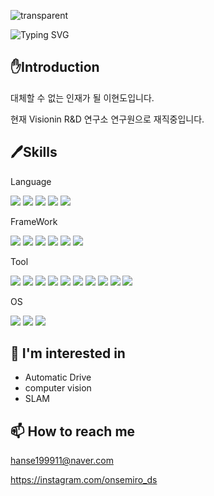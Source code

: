 ![transparent](https://capsule-render.vercel.app/api?type=transparent&fontColor=703ee5&text=hyundo's%20Data%20Story&height=150&fontSize=60&desc=AutoDrive%20SLAM%20computervision&descAlignY=75&descAlign=60)

![Typing SVG](https://readme-typing-svg.demolab.com/?lines=Auto+drive+|+computer+vision;wellcome+my+github!!)

## ✋Introduction

대체할 수 없는 인재가 될 이현도입니다.

현재 Visionin R&D 연구소 연구원으로 재직중입니다.


## 🖊️Skills

Language

<img src="https://img.shields.io/badge/Python-3776AB?style=flat&logo=Python&logoColor=white"/> <img src="https://img.shields.io/badge/Dart-0175C2?style=flat&logo=dart&logoColor=white"/> <img src="https://img.shields.io/badge/R-276DC3?style=flat&logo=R&logoColor=white"/> <img src="https://img.shields.io/badge/flask-000000?style=flat&logo=flask&logoColor=white"> <img src="https://img.shields.io/badge/flutter-02569B?style=flat&logo=flutter&logoColor=white">

FrameWork

<img src="https://img.shields.io/badge/Pytorch-EE4C2C?style=flat&logo=Pytorch&logoColor=white"/> <img src="https://img.shields.io/badge/Tensorflow-F37626?style=flat&logo=Tensorflow&logoColor=white"/> <img src="https://img.shields.io/badge/scikit learn-F7931E?style=flat&logo=scikit learn&logoColor=white"/> <img src="https://img.shields.io/badge/Pandas-150458?style=flat&logo=Pandas&logoColor=white"/> <img src="https://img.shields.io/badge/Numpy-013243?style=flat&logo=Numpy&logoColor=white"/> <img src="https://img.shields.io/badge/Streamlit-FF4B4B?style=flat&logo=Streamlit&logoColor=white"/>

Tool

<img src="https://img.shields.io/badge/Docker-2496ED?style=flat&logo=Docker&logoColor=white"/> <img src="https://img.shields.io/badge/ros-noetic?style=flat&logo=ros&logoColor=black"/> <img src="https://img.shields.io/badge/Jupyter-F37626?style=flat&logo=Jupyter&logoColor=white"/> <img src="https://img.shields.io/badge/Visual Studio Code-007ACC?style=flat&logo=Visual Studio Code&logoColor=white"/> <img src="https://img.shields.io/badge/Visual Studio-5C2D91?style=flat&logo=Visual Studio&logoColor=white"/> <img src="https://img.shields.io/badge/Slack-4A154B?style=flat&logo=slack&logoColor=white"/> <img src="https://img.shields.io/badge/Discord-5865F2?style=flat&logo=Discord&logoColor=white"/> <img src="https://img.shields.io/badge/GitHub-100000?style=flat&logo=github&logoColor=white"/> <img src="https://img.shields.io/badge/Notion-000000?style=flat&logo=notion&logoColor=white"/> <img src="https://img.shields.io/badge/Tistory-000000?style=flat&logo=Tistory&logoColor=white"/>

OS

<img src="https://img.shields.io/badge/mac%20os-000000?style=flat&logo=apple&logoColor=white"/> <img src="https://img.shields.io/badge/linux-FCC624?style=flat&logo=linux&logoColor=black"> <img src="https://img.shields.io/badge/Windows-0078D4?style=flat&logo=Windows&logoColor=black"> 

## 🤔 I'm interested in
- Automatic Drive
- computer vision
- SLAM


## 📫 How to reach me
hanse199911@naver.com

https://instagram.com/onsemiro_ds
